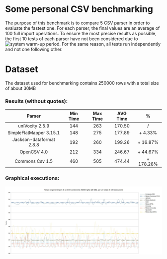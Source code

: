 # Some personal CSV benchmarking

The purpose of this benchmark is to compare 5 CSV parser in order to evaluate the fastest one.
For each parser, the final values are an average of 100 full import operations. To ensure the most precise results as possible,
 the first 10 tests of each parser have not been considered due to ![system warm-up](https://dzone.com/articles/why-many-java-performance-test) period.
 For the same reason, all tests run independently and not one following other.
 
# Dataset

The dataset used for benchmarking contains 250000 rows with a total size of about 30MB

### Results (without quotes):

|          Parser          | Min Time | Max Time | AVG Time |     %     |
|:------------------------:|:--------:|:--------:|:--------:|:---------:|
| uniVocity 2.5.9          |    144   |    263   |  170.50  |     /     |
| SimpleFlatMapper 3.15.1  |    148   |    275   |  177.89  |  + 4.33%  |
| Jackson-dataformat 2.8.8 |    192   |    260   |  199.26  |  + 16.87% |
| OpenCSV 4.0              |    212   |    334   |  246.67  |  + 44.67% |
| Commons Csv 1.5          |    460   |    505   |  474.44  | + 178.28% |

### Graphical executions:

![benchmarking](https://github.com/xseris/Benchmarking/blob/master/csv/src/main/resources/images/run.jpg)
